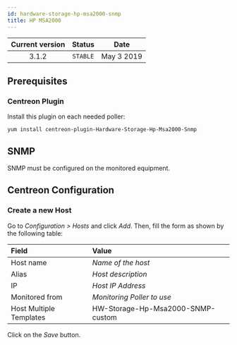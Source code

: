 ```yaml
---
id: hardware-storage-hp-msa2000-snmp
title: HP MSA2000
---
```


| Current version | Status | Date |
| :-: | :-: | :-: |
| 3.1.2 | `STABLE` | May  3 2019 |

## Prerequisites

### Centreon Plugin

Install this plugin on each needed poller:

``` shell
yum install centreon-plugin-Hardware-Storage-Hp-Msa2000-Snmp
```

## SNMP

SNMP must be configured on the monitored equipment.

## Centreon Configuration

### Create a new Host

Go to *Configuration \> Hosts* and click *Add*. Then, fill the form as shown by
the following table:

| Field                                | Value                             |
| :----------------------------------- | :-------------------------------- |
| Host name                            | *Name of the host*                |
| Alias                                | *Host description*                |
| IP                                   | *Host IP Address*                 |
| Monitored from                       | *Monitoring Poller to use*        |
| Host Multiple Templates              | HW-Storage-Hp-Msa2000-SNMP-custom |

Click on the *Save* button.


